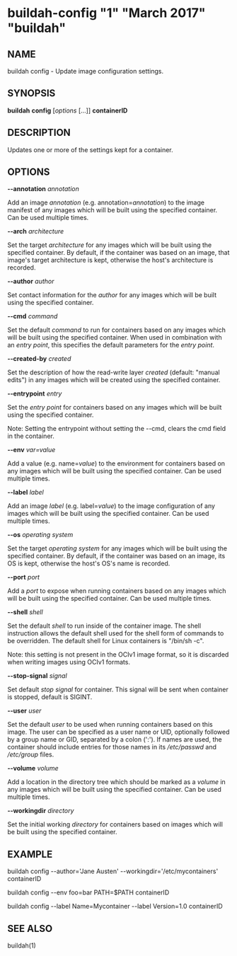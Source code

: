 # buildah-config "1" "March 2017" "buildah"

## NAME
buildah config - Update image configuration settings.

## SYNOPSIS
**buildah** **config** [*options* [...]] **containerID**

## DESCRIPTION
Updates one or more of the settings kept for a container.

## OPTIONS

**--annotation** *annotation*

Add an image *annotation* (e.g. annotation=*annotation*) to the image manifest
of any images which will be built using the specified container. Can be used multiple times.

**--arch** *architecture*

Set the target *architecture* for any images which will be built using the
specified container.  By default, if the container was based on an image, that
image's target architecture is kept, otherwise the host's architecture is
recorded.

**--author** *author*

Set contact information for the *author* for any images which will be built
using the specified container.

**--cmd** *command*

Set the default *command* to run for containers based on any images which will
be built using the specified container.  When used in combination with an
*entry point*, this specifies the default parameters for the *entry point*.

**--created-by** *created*

Set the description of how the read-write layer *created* (default: "manual
edits") in any images which will be created using the specified container.

**--entrypoint** *entry*

Set the *entry point* for containers based on any images which will be built
using the specified container.

Note: Setting the entrypoint without setting the --cmd, clears the cmd field in the container.

**--env** *var=value*

Add a value (e.g. name=*value*) to the environment for containers based on any
images which will be built using the specified container. Can be used multiple times.

**--label** *label*

Add an image *label* (e.g. label=*value*) to the image configuration of any
images which will be built using the specified container. Can be used multiple times.

**--os** *operating system*

Set the target *operating system* for any images which will be built using
the specified container.  By default, if the container was based on an image,
its OS is kept, otherwise the host's OS's name is recorded.

**--port** *port*

Add a *port* to expose when running containers based on any images which
will be built using the specified container. Can be used multiple times.

**--shell** *shell*

Set the default *shell* to run inside of the container image.
The shell instruction allows the default shell used for the shell form of commands to be overridden. The default shell for Linux containers is "/bin/sh -c".

Note: this setting is not present in the OCIv1 image format, so it is discarded when writing images using OCIv1 formats.

**--stop-signal** *signal*

Set default *stop signal* for container. This signal will be sent when container is stopped, default is SIGINT.

**--user** *user*

Set the default *user* to be used when running containers based on this image.
The user can be specified as a user name
or UID, optionally followed by a group name or GID, separated by a colon (':').
If names are used, the container should include entries for those names in its
*/etc/passwd* and */etc/group* files.

**--volume** *volume*

Add a location in the directory tree which should be marked as a *volume* in any images which will be built using the specified container. Can be used multiple times.

**--workingdir** *directory*

Set the initial working *directory* for containers based on images which will
be built using the specified container.

## EXAMPLE

buildah config --author='Jane Austen' --workingdir='/etc/mycontainers' containerID

buildah config --env foo=bar PATH=$PATH containerID

buildah config --label Name=Mycontainer --label  Version=1.0 containerID

## SEE ALSO
buildah(1)
